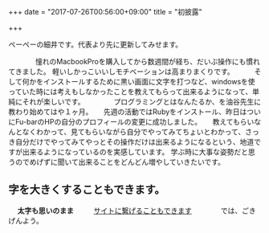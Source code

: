 +++
date = "2017-07-26T00:56:00+09:00"
title = "初披露"

+++

ペーペーの細井です。代表より先に更新してみせます。

<!--more-->
　
　
　
憧れのMacbookProを購入してから数週間が経ち、だいぶ操作にも慣れてきました。
軽いしかっこいいしモチベーションは高まりまくりです。
　
　
そして何かをインストールするために黒い画面に文字を打つなど、windowsを使っていた時には考えもしなかったことを教えてもらって出来るようになって、単純にそれが楽しいです。
　
　
　
プログラミングとはなんたるか、を油谷先生に教わり始めてはや１ヶ月。
　
先週の活動ではRubyをインストール、昨日はついにFu-barのHPの自分のプロフィールの変更に成功しました。
　
教えてもらいなんとなくわかって、見てもらいながら自分でやってみてちょいとわかって、さっき自分だけでやってみてやっとその操作だけは出来るようになるという、地道ですが出来るようになっているのを実感しています。
学ぶ時に大事な姿勢だと思うのでめげずに聞いて出来ることをどんどん増やしていきたいです。
　
　
　
## 字を大きくすることもできます。
　
**太字も思いのまま**
　
　
[サイトに繋げることもできます](https://www.apple.com/jp/shop/buy-mac/macbook-pro?product=MPXQ2J/A&step=config#)
　
　
　
では、ごきげんよう。
